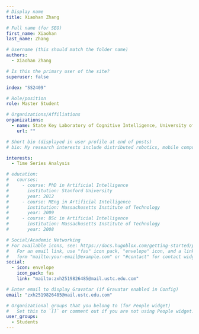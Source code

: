 ```yaml
---
# Display name
title: Xiaohan Zhang

# Full name (for SEO)
first_name: Xiaohan
last_name: Zhang

# Username (this should match the folder name)
authors:
  - Xiaohan Zhang

# Is this the primary user of the site?
superuser: false

index: "SS2409"

# Role/position
role: Master Student

# Organizations/Affiliations
organizations:
  - name: State Key Laboratory of Cognitive Intelligence, University of Science and Technology of China
    url: ""

# Short bio (displayed in user profile at end of posts)
# bio: My research interests include distributed robotics, mobile computing and programmable matter.

interests:
  - Time Series Analysis

# education:
#   courses:
#     - course: PhD in Artificial Intelligence
#       institution: Stanford University
#       year: 2012
#     - course: MEng in Artificial Intelligence
#       institution: Massachusetts Institute of Technology
#       year: 2009
#     - course: BSc in Artificial Intelligence
#       institution: Massachusetts Institute of Technology
#       year: 2008

# Social/Academic Networking
# For available icons, see: https://docs.hugoblox.com/getting-started/page-builder/#icons
#   For an email link, use "fas" icon pack, "envelope" icon, and a link in the
#   form "mailto:your-email@example.com" or "#contact" for contact widget.
social:
  - icon: envelope
    icon_pack: fas
    link: "mailto:zxh2519826485@mail.ustc.edu.com"

# Enter email to display Gravatar (if Gravatar enabled in Config)
email: "zxh2519826485@mail.ustc.edu.com"

# Organizational groups that you belong to (for People widget)
#   Set this to `[]` or comment out if you are not using People widget.
user_groups:
  - Students
---
```

